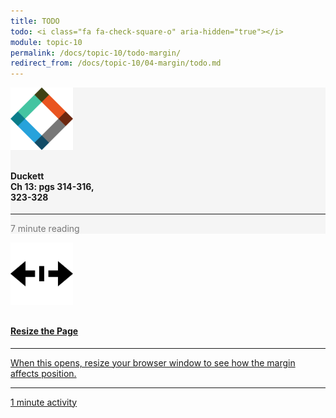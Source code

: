 ```yaml
---
title: TODO
todo: <i class="fa fa-check-square-o" aria-hidden="true"></i>
module: topic-10
permalink: /docs/topic-10/todo-margin/
redirect_from: /docs/topic-10/04-margin/todo.md
---
```


<div class="row text-center">
  <div class="col-lg-4">
    <div class="bs-component">
      <div class="list-group">
        <div class="list-group-item" style="background-color: #F5F5F5">
          <img src="../img/hw-icon-duckett.svg" style="max-height: 100px; margin: auto; margin-bottom: 10px;" />
          <h4 class="list-group-item-heading">Duckett<br />Ch 13: pgs 314-316,<br/>323-328</h4>
          <hr>
          <p class="list-group-item-text" style="color: #777;"><i class="fa fa-clock-o" aria-hidden="true"></i> 7 minute reading</p>
        </div>
      </div>
    </div>
  </div>
  <div class="col-lg-4">
    <div class="bs-component">
      <div class="list-group">
        <a href="../ex-files/margin.html" target="_blank" class="list-group-item">
          <img src="./../img/hw-icon-resize.svg" style="max-height: 100px; margin: auto; margin-bottom: 10px;" />
          <h4 class="list-group-item-heading">Resize the Page</h4>
          <hr>
          <p class="list-group-item-text">When this opens, resize your browser window to see how the margin affects position.</p>
          <hr>
          <p class="list-group-item-text"><i class="fa fa-clock-o" aria-hidden="true"></i> 1 minute activity</p>
        </a>
      </div>
    </div>
  </div>
</div>
